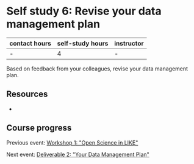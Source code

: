 # Self study 6: Revise your data management plan

| contact hours | self-study hours | instructor |
|---|---|---|
| - | 4 | - |

Based on feedback from your colleagues, revise your data management plan.

## Resources
- 

## Course progress
Previous event: [Workshop 1: "Open Science in LIKE"](workshop1.md)

Next event: [Deliverable 2: "Your Data Management Plan"](deliverable2.md)
